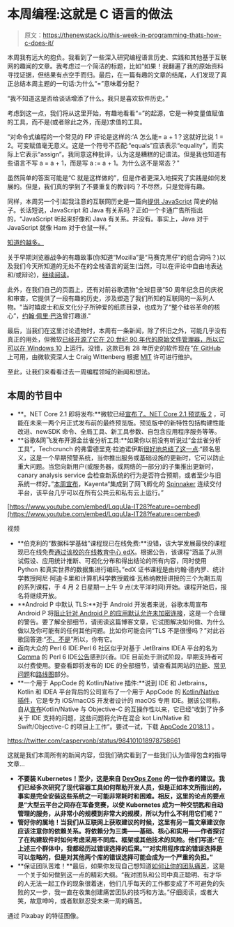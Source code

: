 # 本周编程:这就是 C 语言的做法

> 原文：<https://thenewstack.io/this-week-in-programming-thats-how-c-does-it/>

本周我有远大的抱负。我看到了一些深入研究编程语言历史、实践和其他基于互联网的趣闻的文章。我考虑过一个简洁的标题，比如“如果！我翻遍了我的原始资料寻找证据，但结果有点空手而归。最后，在一篇有趣的文章的结尾，人们发现了真正总结本周主题的一句话:为什么“=”意味着分配？

“我不知道这是否给谈话增添了什么。我只是喜欢软件历史。”

考虑到这一点，我们将从这里开始，有趣地看看“=”的起源，它是一种变量值赋值的工具，而不是(或者除此之外，而是)求值的工具。

“对命令式编程的一个常见的 FP 评论是这样的:‘A 怎么能= a + 1？这就好比说 1 = 2。可变赋值毫无意义。这是一个符号不匹配:“equals”应该表示“equality”，而实际上它表示“assign”。我同意这种批评，认为这是糟糕的记谱法。但是我也知道有些语言不写 a = a + 1，而是写 a := a + 1。为什么这不是常态？"

虽然简单的答案可能是“C 就是这样做的”，但是作者更深入地探究了实践是如何发展的。但是，我们真的学到了不要重复的教训吗？不尽然，只是觉得有趣。

同样，本周另一个引起我注意的互联网历史是一篇向[提供 JavaScript](https://medium.com/@dhope21/a-brief-history-of-javascript-9067ac4dce40) 简史的帖子。长话短说，JavaScript 和 Java 有关系吗？正如一个卡通广告所指出的，“JavaScript 听起来好像和 Java 有关系。并没有。事实上，Java 对于 JavaScript 就像 Ham 对于仓鼠一样。”

[知道的越多。](https://www.youtube.com/watch?v=GD6qtc2_AQA)

关于早期浏览器战争的有趣故事(你知道“Mozilla”是“马赛克黑仔”的组合词吗？)以及我们今天所知道的无处不在的全栈语言的诞生(当然，可以在评论中自由地表达和/或辩论)，[继续阅读](https://medium.com/@dhope21/a-brief-history-of-javascript-9067ac4dce40)。

此外，在我们自己的页面上，还有对前谷歌遗物“全球目录”50 周年纪念日的庆祝和审查，它提供了一段有趣的历史，涉及塑造了我们所知的互联网的一系列人物。"当时嬉皮士和反文化分子所钟爱的纸质目录，也成为了“整个硅谷革命的核心”，[约翰·佩里·巴洛](https://thenewstack.io/inspiring-life-john-perry-barlow/)曾打趣道."

最后，当我们在这里讨论遗物时，本周有一条新闻，除了怀旧之外，可能几乎没有真正的用处，但微软[已经开源了它在 20 世纪 90 年代的原始文件管理器，所以它可以在 Windows 10](https://www.theverge.com/2018/4/9/17214586/microsoft-windows-file-manager-windows-10-app-download) 上运行。没错，这款已有 28 年历史的软件现在“[在 GitHub](https://github.com/Microsoft/winfile/) 上可用，由微软资深人士 Craig Wittenberg 根据 [MIT](https://github.com/Microsoft/winfile/blob/master/LICENSE) 许可进行维护。

至此，让我们来看看过去一周编程领域的新闻和想法。

## 本周的节目中

*   **。NET Core 2.1 即将发布:**微软已经[宣布了。NET Core 2.1 预览版 2](https://blogs.msdn.microsoft.com/dotnet/2018/04/11/announcing-net-core-2-1-preview-2/) ，可能在未来一两个月正式发布前的最终预览版。预览版中的新特性包括构建性能改进、newSDK 命令、全局工具、新工具参数、自包含应用程序服务等等。
*   **谷歌&网飞发布开源金丝雀分析工具:**如果你以前没有听说过“金丝雀分析工具”，Techcrunch 的弗雷德里克·拉迪诺伊斯[很好地总结了这一点](https://techcrunch.com/2018/04/10/google-and-netflix-team-up-to-launch-a-new-open-source-canary-analysis-tool/):“顾名思义，这是一个早期预警系统，当你推出服务或基础设施的更新时，它可以防止重大问题。当您向新用户(或服务器，或网络的一部分)的子集推出更新时，canary analysis service 会检查新系统的行为是否符合预期，或者至少与旧系统一样好。”[本周宣布](https://cloudplatform.googleblog.com/2018/04/introducing-Kayenta-an-open-automated-canary-analysis-tool-from-Google-and-Netflix.html)，Kayenta“集成到了网飞孵化的 [Spinnaker](https://www.spinnaker.io/) 连续交付平台，该平台几乎可以在所有公共云和私有云上运行。”

[https://www.youtube.com/embed/LqquUa-IT28?feature=oembed](https://www.youtube.com/embed/LqquUa-IT28?feature=oembed)

视频

*   **伯克利的“数据科学基础”课程现已在线免费:**没错，该大学发展最快的课程现已在线免费[通过该校的在线教育中心 edX](http://news.berkeley.edu/2018/03/29/berkeley-offers-its-fastest-growing-course-data-science-online-for-free/)。根据公告，该课程“涵盖了从测试假设、应用统计推断、可视化分布和得出结论的所有内容，同时使用 Python 和真实世界的数据集进行编码。”edX 证书课程是由约翰·德内罗、统计学教授阿尼·阿迪卡里和计算机科学教授戴维·瓦格纳教授讲授的三个为期五周的系列课程，于 4 月 2 日星期一上午 9 点(太平洋时间)开始。课程开始后，报名将继续开放。
*   **Android P 中默认 TLS:**对于 Android 开发者来说，谷歌本周宣布 Android P 将[阻止针对 Android P 的应用默认允许未加密连接](http://android-developers.googleblog.com/2018/04/protecting-users-with-tls-by-default-in.html)，这是一个合理的警告。要了解全部细节，请阅读这篇博客文章，它试图解决如何做、为什么做以及你可能有的任何其他问题。比如你可能会问“TLS 不是很慢吗？”对此谷歌回答道:“[不，不是](https://istlsfastyet.com/)”所以，你有它。
*   面向大众的 Perl 6 IDE:Perl 6 社区似乎对基于 JetBrains IDEA 平台的名为 [Comma](http://www.commaide.com/) 的 Perl 6 IDE[公告](https://twitter.com/jnthnwrthngtn/status/980827338840690692)感到兴奋。IDE 目前处于测试阶段，早期支持者可以付费使用。要查看即将发布的 IDE 的全部细节，请查看其网站的[功能](http://www.commaide.com/features)、[常见问题](http://www.commaide.com/faq)和[路线图](http://www.commaide.com/roadmap)部分。
*   **一个用于 AppCode 的 Kotlin/Native 插件:**说到 IDE 和 Jetbrains，Kotlin 和 IDEA 平台背后的公司宣布了一个用于 AppCode 的 [Kotlin/Native 插件](https://blog.jetbrains.com/kotlin/2018/04/kotlinnative-plugin-for-appcode/)，它是专为 iOS/macOS 开发者设计的 macOS 专用 IDE。据该公司称，自从[宣布](https://blog.jetbrains.com/kotlin/2017/12/kotlinnative-v0-5-released-calling-kotlin-from-swift-and-c-llvm-5-and-more/)Kotlin/Native 与 Objective-C 的互操作性以来，它已经“收到了许多关于 IDE 支持的问题，这些问题将允许在混合 kot Lin/Native 和 Swift/Objective-C 的项目上工作”。要试一试，下载 [AppCode 2018.1.1](https://www.jetbrains.com/objc/) 。

https://twitter.com/caspervonb/status/984101018978758661

这就是我们本周所有的新闻内容，但我们确实看到了一些我们认为值得包含的指导文章…

*   **不要装 Kubernetes！至少，这是来自 [DevOps Zone](https://dzone.com/articles/dont-install-kubernetes) 的一位作者的建议。我们已经多次研究了现代容器工具如何帮助开发人员，但是正如本文所指出的，事实是完全安装这些系统之一可能非常耗时和困难。相反，这里的论点的要点是“大型云平台之间存在军备竞赛，以使 Kubernetes 成为一种交钥匙和自动管理的服务，从非常小的规模到非常大的规模，所以为什么不利用它们呢？”**
*   **管好你的属地！当我们从互联网上获取建议的时候，这里有另一篇文章建议你应该注意你的依赖关系。将依赖分为三类——基础、核心和实用——作者探讨了在构建软件时如何考虑采用不同库、框架或其他技术的风险。他们写道:“在上述三个群体中，我都经历过错误选择的后果。”“对实用程序库的错误选择是可以忽略的，但是对其他两个库的错误选择可能会成为一个严重的负担。”**
*   **保证团队苦难！**最后，如果你发现自己想知道[如何让你的团队痛苦](https://www.reddit.com/r/programming/comments/89an76/how_to_make_your_team_miserable/)，这是一个关于如何做到这一点的精彩大纲。“我对团队和公司中真正聪明、有才华的人无法一起工作的现象很着迷，他们几乎每天的工作都变成了不可避免的失败的又一步，我一直在收集创建痛苦团队的技巧和方法。”仔细阅读，或者大笑，故意呻吟，或者默默忍受未来一周的痛苦。

通过 Pixabay 的特征图像。

<svg xmlns:xlink="http://www.w3.org/1999/xlink" viewBox="0 0 68 31" version="1.1"><title>Group</title> <desc>Created with Sketch.</desc></svg>